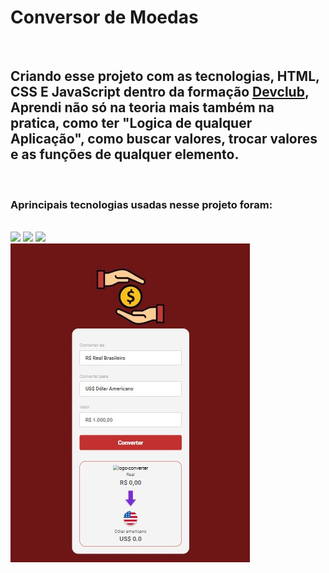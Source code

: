 <h1>Conversor de Moedas</h1>
<br>
<h2>Criando esse projeto com as tecnologias, HTML, CSS E JavaScript dentro da formação <a href="https://rodolfomori.com.br/devclub">Devclub</a>,
Aprendi não só na teoria mais também na pratica, como ter "Logica de qualquer Aplicação",
como buscar valores, trocar valores e as funções de qualquer elemento.</h2>
<br>
<h3>Aprincipais tecnologias usadas nesse projeto foram:</h3>
<br>
<img src="https://img.shields.io/badge/HTML5-E34F26?style=for-the-badge&logo=html5&logoColor=white">
<img src="https://img.shields.io/badge/CSS3-1572B6?style=for-the-badge&logo=css3&logoColor=white">
<img src="https://img.shields.io/badge/JavaScript-323330?style=for-the-badge&logo=javascript&logoColor=F7DF1E">
<br>
<img src="https://github.com/ailtonjunior11/Conversor-de-Moedas/blob/main/assets/conversor.jpg?raw=true">
